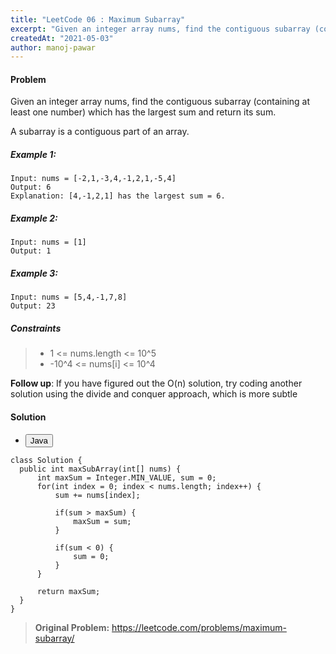 ```yaml
---
title: "LeetCode 06 : Maximum Subarray"
excerpt: "Given an integer array nums, find the contiguous subarray (containing at least one number) which has the largest sum and return its sum."
createdAt: "2021-05-03"
author: manoj-pawar
---
```


#### Problem

Given an integer array nums, find the contiguous subarray (containing at least one number) which has the largest sum and return its sum.

A subarray is a contiguous part of an array.

##### Example 1:

```shell
Input: nums = [-2,1,-3,4,-1,2,1,-5,4]
Output: 6
Explanation: [4,-1,2,1] has the largest sum = 6.
```

##### Example 2:

```shell
Input: nums = [1]
Output: 1
```

##### Example 3:

```shell
Input: nums = [5,4,-1,7,8]
Output: 23
```

##### Constraints

> - 1 <= nums.length <= 10^5
> - -10^4 <= nums[i] <= 10^4

**Follow up**: If you have figured out the O(n) solution, try coding another solution using the divide and conquer approach, which is more subtle

#### Solution

<ul class="nav nav-tabs" id="myTab" role="tablist">
  <li class="nav-item" role="presentation">
    <button class="nav-link active" id="home-tab" data-bs-toggle="tab" data-bs-target="#home" type="button" role="tab" aria-controls="home" aria-selected="true">Java</button>
  </li>
</ul>
<div class="tab-content" id="myTabContent">
  <div class="tab-pane fade show active" id="home" role="tabpanel" aria-labelledby="home-tab">
  
  ```java[class="line-numbers"]
class Solution {
    public int maxSubArray(int[] nums) {
        int maxSum = Integer.MIN_VALUE, sum = 0;
        for(int index = 0; index < nums.length; index++) {
            sum += nums[index];
            
            if(sum > maxSum) {
                maxSum = sum;
            } 
            
            if(sum < 0) {
                sum = 0;
            }
        }
        
        return maxSum;
    }
}
```

</div>
</div>

> **Original Problem:** https://leetcode.com/problems/maximum-subarray/